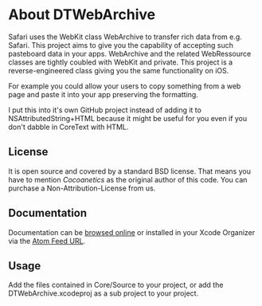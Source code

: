 About DTWebArchive
==================

Safari uses the WebKit class WebArchive to transfer rich data from e.g. Safari. This project aims to give you the capability of accepting such pasteboard data in your apps. WebArchive and the related WebRessource classes are tightly coubled with WebKit and private. This project is a reverse-engineered class giving you the same functionality on iOS.

For example you could allow your users to copy something from a web page and paste it into your app preserving the formatting.

I put this into it's own GitHub project instead of adding it to NSAttributedString+HTML because it might be useful for you even if you don't dabble in CoreText with HTML.

License
------- 
 
It is open source and covered by a standard BSD license. That means you have to mention *Cocoanetics* as the original author of this code. You can purchase a Non-Attribution-License from us.

Documentation
-------------

Documentation can be [browsed online](https://docs.cocoanetics.com/DTWebArchive) or installed in your Xcode Organizer via the [Atom Feed URL](https://docs.cocoanetics.com/DTWebArchive/DTWebArchive.atom).

Usage
-----

Add the files contained in Core/Source to your project, or add the DTWebArchive.xcodeproj as a sub project to your project.